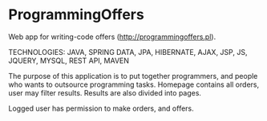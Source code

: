 # ProgrammingOffers
Web app for writing-code offers (http://programmingoffers.pl).

TECHNOLOGIES: JAVA, SPRING DATA, JPA, HIBERNATE, AJAX, JSP, JS, JQUERY, MYSQL, REST API, MAVEN

The purpose of this application is to put together programmers, and people who wants to outsource programming tasks. Homepage contains all orders, user may filter results. Results are also divided into pages.

Logged user has permission to make orders, and offers.
